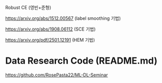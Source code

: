 Robust CE (영빈+준형)



https://arxiv.org/abs/1512.00567 (label smoothing 기법)

https://arxiv.org/abs/1908.06112 (SCE 기법)

https://arxiv.org/pdf/2501.12191 (HEM 기법)

# Data Research Code (README.md)

https://github.com/RosePasta22/ML-DL-Seminar
